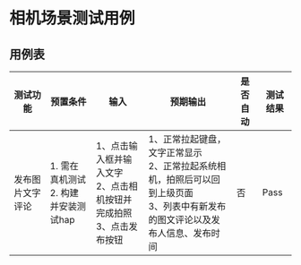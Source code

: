# 相机场景测试用例

## 用例表

| 测试功能                              | 预置条件                                | 输入                   | 预期输出                               | 是否自动 | 测试结果 |
|-----------------------------------|-------------------------------------|----------------------|------------------------------------|------|------|
| 发布图片文字评论 | 1. 需在真机测试 <br/> 2. 构建并安装测试hap <br/> | 1、点击输入框并输入文字  <br/> 2、点击相机按钮并完成拍照 <br/> 3、点击发布按钮| 1、正常拉起键盘，文字正常显示 <br/> 2、正常拉起系统相机，拍照后可以回到上级页面 <br/> 3、列表中有新发布的图文评论以及发布人信息、发布时间 | 否    | Pass |
